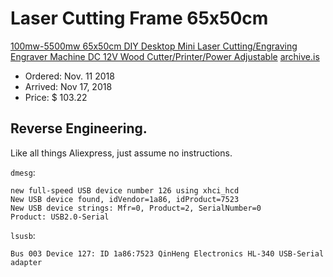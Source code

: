 # Laser Cutting Frame 65x50cm

[100mw-5500mw 65x50cm DIY Desktop Mini Laser Cutting/Engraving Engraver Machine DC 12V Wood Cutter/Printer/Power Adjustable](https://www.aliexpress.com/item/100mw-5500mw-65x50cm-DIY-Desktop-Mini-Laser-Cutting-Engraving-Engraver-Machine-DC-12V-Wood-Cutter-Printer/32919557189.html?spm=a2g0s.12269583.0.0.154656fdxPplGz) [archive.is](http://archive.is/Xyt6H)

- Ordered: Nov. 11 2018
- Arrived: Nov 17, 2018
- Price: $ 103.22

## Reverse Engineering.

Like all things Aliexpress, just assume no instructions.

```dmesg```:

```
new full-speed USB device number 126 using xhci_hcd
New USB device found, idVendor=1a86, idProduct=7523
New USB device strings: Mfr=0, Product=2, SerialNumber=0
Product: USB2.0-Serial
```

```lsusb```:

```
Bus 003 Device 127: ID 1a86:7523 QinHeng Electronics HL-340 USB-Serial adapter
```

